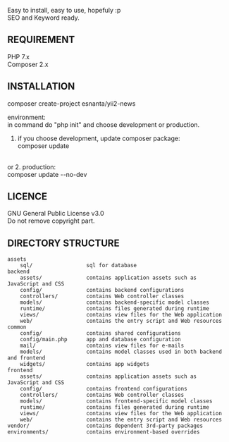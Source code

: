Easy to  install, easy to use, hopefuly :p <br>
SEO and Keyword ready.

REQUIREMENT
-------------------
PHP 7.x <br>
Composer 2.x <br>

INSTALLATION
-------------------
composer create-project esnanta/yii2-news

environment:<br>
in command do "php init" and choose development or production.<br>
1. if you choose development, update composer package:<br>
composer update<br>
<br>
or 2. production:<br>
composer update --no-dev<br>


LICENCE
-------------------
GNU General Public License v3.0 <br>
Do not remove copyright part.   
    

DIRECTORY STRUCTURE
-------------------

```
assets
    sql/                 sql for database
backend
    assets/              contains application assets such as JavaScript and CSS
    config/              contains backend configurations
    controllers/         contains Web controller classes
    models/              contains backend-specific model classes
    runtime/             contains files generated during runtime
    views/               contains view files for the Web application
    web/                 contains the entry script and Web resources
common
    config/              contains shared configurations
    config/main.php      app and database configuration
    mail/                contains view files for e-mails
    models/              contains model classes used in both backend and frontend
    widgets/             contains app widgets   
frontend
    assets/              contains application assets such as JavaScript and CSS
    config/              contains frontend configurations
    controllers/         contains Web controller classes
    models/              contains frontend-specific model classes
    runtime/             contains files generated during runtime
    views/               contains view files for the Web application
    web/                 contains the entry script and Web resources
vendor/                  contains dependent 3rd-party packages
environments/            contains environment-based overrides
```
